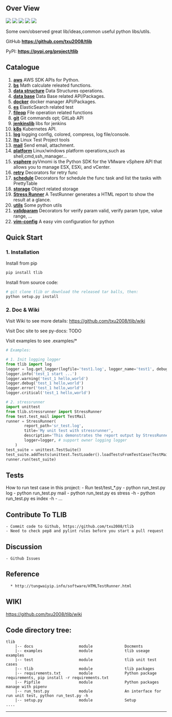 ## **Over View**
![](https://img.shields.io/badge/Project-TLIB-yellow.svg)
![](https://img.shields.io/badge/Python-2.7-green.svg)
![](https://img.shields.io/badge/Python-3.6-green.svg)
![](https://img.shields.io/badge/Email-tao.xu2008@outlook.com-red.svg)
[![](https://img.shields.io/badge/Blog-https://txu2008.github.io-red.svg)][1]

Some own/observed great lib/ideas,common useful python libs/utils.

GitHub **https://github.com/txu2008/tlib**

PyPI: **https://pypi.org/project/tlib**


## Catalogue
1. [**aws**](https://github.com/txu2008/TLIB/blob/master/tlib/aws) AWS SDK APIs for Python.
1. [**bs**](https://github.com/txu2008/TLIB/blob/master/tlib/bs) Math calculate releated functions.
1. [**data structure**](https://github.com/txu2008/TLIB/blob/master/tlib/ds) Data Structures operations.
1. [**data base**](https://github.com/txu2008/TLIB/blob/master/tlib/db) Data Base related API/Packages.
1. [**docker**](https://github.com/txu2008/TLIB/blob/master/tlib/docker) docker manager API/Packages.
1. [**es**](https://github.com/txu2008/tlib/tree/master/tlib/es) ElasticSearch related test
1. [**fileop**](https://github.com/txu2008/tlib/tree/master/tlib/fileop) File operation related functions
1. [**git**](https://github.com/txu2008/tlib/tree/master/tlib/git) Git commands opt; GitLab API
1. [**jenkinslib**](https://github.com/txu2008/tlib/tree/master/tlib/jenkinslib) libs for jenkins
1. [**k8s**](https://github.com/txu2008/TLIB/blob/master/tlib/k8s) Kubernetes API.
1. [**log**](https://github.com/txu2008/TLIB/blob/master/tlib/log) logging config, colored, compress, log file/console.
1. [**ltp**](https://github.com/txu2008/TLIB/blob/master/tlib/ltp) Linux Test Project tools
1. [**mail**](https://github.com/txu2008/TLIB/blob/master/tlib/mail) Send email, attachment.
1. [**platform**](https://github.com/txu2008/tlib/tree/master/tlib/platform) Linux/windows platform operations,such as shell,cmd,ssh_manager...
1. [**vsphere**](https://github.com/txu2008/tlib/tree/master/tlib/vsphere) pyVmomi is the Python SDK for the VMware vSphere API that allows you to manage ESX, ESXi, and vCenter.
1. [**retry**](https://github.com/txu2008/tlib/tree/master/tlib/retry) Decorators for retry func
1. [**schedule**](https://github.com/txu2008/tlib/tree/master/tlib/schedule) Decorators for schedule the func task and list the tasks with PrettyTable
1. [**storage**](https://github.com/txu2008/tlib/tree/master/tlib/storage) Object related storage
1. [**Stress Runner**](https://github.com/txu2008/TLIB/tree/master/tlib/stressrunner) A TestRunner generates a HTML report to show the result at a glance.
1. [**utils**](https://github.com/txu2008/tlib/tree/master/tlib/utils) Some python utils
1. [**validparam**](https://github.com/txu2008/tlib/tree/master/tlib/validparam) Decorators for verify param valid, verify param type, value range, ...
1. [**vim-config**](https://github.com/txu2008/tlib/tree/master/tlib/vim-config) A easy vim configuration for python

## Quick Start
### 1. Installation

Install from pip

```bash
pip install tlib
```

Install from source code:

```bash
# git clone tlib or download the released tar balls, then:
python setup.py install
```

### 2. Doc & Wiki

Visit Wiki to see more details: https://github.com/txu2008/tlib/wiki

Visit Doc site to see py-docs: TODO

Visit examples to see .examples/*

```python
# Examples:

# 1. Init logging logger
from tlib import log
logger = log.get_logger(logfile='test1.log', logger_name='test1', debug=True, reset_logger=True)
logger.info('test_1 start ...')
logger.warning('test_1 hello,world')
logger.debug('test_1 hello,world')
logger.error('test_1 hello,world')
logger.critical('test_1 hello,world')

# 2. stressrunner
import unittest
from tlib.stressrunner import StressRunner
from test.test_mail import TestMail
runner = StressRunner(
        report_path='sr_test.log',
        title='My unit test with stressrunner',
        description='This demonstrates the report output by StressRunner.',
        logger=logger, # support owner logging logger
    )
test_suite = unittest.TestSuite()
test_suite.addTests(unittest.TestLoader().loadTestsFromTestCase(TestMail))
runner.run(test_suite)

```


## Tests
How to run test case in this project:
    - Run test/test_*.py
    - python run_test.py log
    - python run_test.py mail
    - python run_test.py es stress -h
    - python run_test.py es index -h
    - ...

## Contribute To TLIB
    - Commit code to Github, https://github.com/txu2008/tlib
    - Need to check pep8 and pylint rules before you start a pull request

## Discussion
    - Github Issues

## Reference
      * http://tungwaiyip.info/software/HTMLTestRunner.html

## WIKI
https://github.com/txu2008/tlib/wiki

## Code directory tree:
```text
tlib
    |-- docs                    module              Docments
    |-- examples                module              tlib useage examples   
    |-- test                    module              tlib unit test cases
    |-- tlib                    module              tlib packages
    |-- requirements.txt        module              Python package requirements, pip install -r requirements.txt
    |-- Pipfile                 module              Python packages manage with pipenv
    |-- run_test.py             module              An interface for run unit test, python run_test.py -h
    |-- setup.py                module              Setup
....
```

***
[1]: https://txu2008.github.io